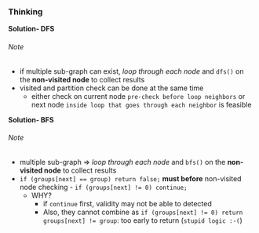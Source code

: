 ### Thinking
**Solution- DFS**
###### Note
- if multiple sub-graph can exist, _loop through each node_ and `dfs()` on the **non-visited node** to collect results
- visited and partition check can be done at the same time
  - either check on current node `pre-check before loop neighbors` or next node `inside loop that goes through each neighbor` is feasible


**Solution- BFS**
###### Note
- multiple sub-graph => _loop through each node_ and `bfs()` on the **non-visited node** to collect results
- `if (groups[next] == group) return false;` **must before** non-visited node checking - `if (groups[next] != 0) continue;`
  - WHY?
    - if `continue` first, validity may not be able to detected
    - Also, they cannot combine as `if (groups[next] != 0) return groups[next] != group`: too early to return (`stupid logic :-(`)